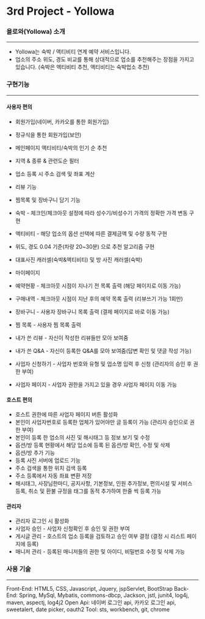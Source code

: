 # 3rd Project - Yollowa

### 욜로와(Yollowa) 소개
-----
+ Yollowa는 숙박 / 액티비티 연계 예약 서비스입니다.
+ 업소의 주소 위도, 경도 비교를 통해 상대적으로 업소를 추천해주는 장점을 가지고 있습니다. (숙박은 액티비티 추천, 액티비티는 숙박업소 추천)

### 구현기능
-----
#### 사용자 편의
+ 회원가입(네이버, 카카오를 통한 회원가입)
+ 정규식을 통한 회원가입(보안)
+ 메인페이지 액티비티/숙박의 인기 순 추천
+ 지역 & 종류 & 관련도순 필터
+ 업소 등록 시 주소 검색 및 좌표 계산
+ 리뷰 기능
+ 찜목록 및 장바구니 담기 기능
+ 숙박 - 체크인/체크아웃 설정에 따라 성수기/비성수기 가격의 정확한 가격 변동 구현
+ 액티비티 - 해당 업소의 옵션 선택에 따른 결제금액 및 수량 동적 구현
+ 위도, 경도 0.04 기준(차량 20~30분) 으로 추천 알고리즘 구현
+ 대표사진 캐러셀(숙박&액티비티) 및 방 사진 캐러셀(숙박)

+ 마이페이지
+ 예약현황 - 체크아웃 시점이 지나기 전 목록 출력 (해당 페이지로 이동 가능)
+ 구매내역 - 체크아웃 시점이 지난 후의 예약 목록 출력 (리뷰쓰기 가능 1회만)
+ 장바구니 - 사용자 장바구니 목록 출력 (결제 페이지로 바로 이동 가능)
+ 찜 목록 - 사용자 찜 목록 출력
+ 내가 쓴 리뷰 - 자신이 작성한 리뷰들만 모아 보여줌
+ 내가 쓴 Q&A - 자신이 등록한 Q&A를 모아 보여줌(답변 확인 및 댓글 작성 가능)
+ 사업자 신청하기 - 사업자 번호와 유형 및 업소명 입력 후 신청 (관리자의 승인 후 권한 부여)
+ 사업자 페이지 - 사업자 권한을 가지고 있을 경우 사업자 페이지 이동 가능

#### 호스트 편의
+ 호스트 권한에 따른 사업자 페이지 버튼 활성화
+ 본인이 사업자번호로 등록한 업체가 있어야만 글 등록이 가능 (관리자 승인으로 권한 부여)
+ 본인이 등록 한 업소의 사진 및 해시태그 등 정보 보기 및 수정
+ 옵션/방 등록 현황에서 해당 업소에 등록 된 옵션/방 확인, 수정 및 삭제
+ 옵션/방 추가 기능
+ 등록 사진 서버에 업로드 기능
+ 주소 검색을 통한 위치 검색 등록
+ 주소 등록에서 자동 좌표 변환 저장
+ 해시태그, 사장님한마디, 공지사항, 기본정보, 인원 추가정보, 편의시설 및 서비스 등록, 취소 및 환불 규정을 태그를 동적 추가하여 한줄 씩 등록 가능


#### 관리자
+ 관리자 로그인 시 활성화
+ 사업자 승인 - 사업자 신청확인 후 승인 및 권한 부여
+ 게시글 관리 - 호스트의 업소 등록을 검토하고 승인 여부 결정 (결정 시 리스트 페이지에 등록)
+ 매니저 관리 - 등록된 매니저들의 권한 및 아이디, 비밀번호 수정 및 삭제 가능

### 사용 기술
-----
Front-End: HTML5, CSS, Javascript, Jquery, jspServlet, BootStrap
Back-End: Spring, MySql, Mybatis, commons-dbcp, Jackson, jstl, junit4, log4j, maven, aspectj, log4j2
Open Api: 네이버 로그인 api, 카카오 로그인 api, sweetalert, date picker, oauth2
Tool: sts, workbench, git, chrome
